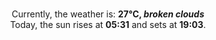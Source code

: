 <p  align="center"><br/>Currently, the weather is: <b> 27°C, <i>broken clouds</i></b></br>Today, the sun rises at <b>05:31</b> and sets at <b>19:03</b>.</p>